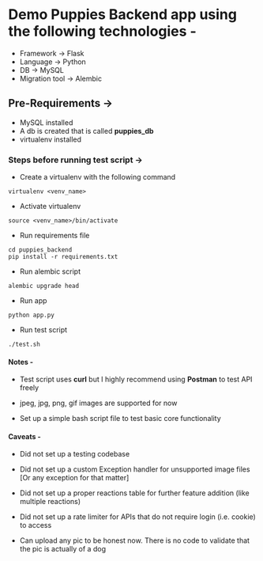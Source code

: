 # Demo Puppies Backend app using the following technologies -

* Framework -> Flask
* Language -> Python
* DB -> MySQL
* Migration tool -> Alembic

## Pre-Requirements ->

* MySQL installed
* A db is created that is called **puppies_db**
* virtualenv installed

### Steps before running test script ->

* Create a virtualenv with the following command

`virtualenv <venv_name>`

* Activate virtualenv

`source <venv_name>/bin/activate`

* Run requirements file

`cd puppies_backend`
<br/>
`pip install -r requirements.txt`

* Run alembic script

`alembic upgrade head`

* Run app

`python app.py`

* Run test script

`./test.sh`

#### Notes -

* Test script uses **curl** but I highly recommend using **Postman** to test API freely

* jpeg, jpg, png, gif images are supported for now

* Set up a simple bash script file to test basic core functionality


#### Caveats -

* Did not set up a testing codebase

* Did not set up a custom Exception handler for unsupported image files [Or any exception for that matter]

* Did not set up a proper reactions table for further feature addition (like multiple reactions)

* Did not set up a rate limiter for APIs that do not require login (i.e. cookie) to access

* Can upload any pic to be honest now. There is no code to validate that the pic is actually of a dog

